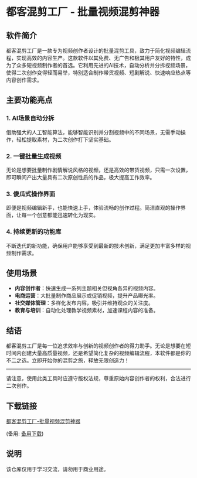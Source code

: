 # 都客混剪工厂 - 批量视频混剪神器

## 软件简介
都客混剪工厂是一款专为视频创作者设计的批量混剪工具，致力于简化视频编辑流程，实现高效的内容生产。这款软件以其免费、无广告和极其用户友好的特性，成为了众多短视频制作者的首选。它利用先进的AI技术，自动分析并分拆视频场景，使得二次创作变得轻而易举，特别适合制作带货视频、短剧解说、快速响应热点等内容创作需求。

## 主要功能亮点

### 1. AI场景自动分拆
借助强大的人工智能算法，能够智能识别并分割视频中的不同场景，无需手动操作，轻松提取素材，为二次创作打下坚实基础。

### 2. 一键批量生成视频
无论是想要批量制作剧情解说风格的视频，还是高效的带货视频，只需一次设置，即可瞬间产出大量具有二次原创性质的作品，极大提高工作效率。

### 3. 傻瓜式操作界面
即便是视频编辑新手，也能快速上手，体验流畅的创作过程。简洁直观的操作界面，让每一个创意都能迅速转化为现实。

### 4. 持续更新的功能库
不断迭代的新功能，确保用户能够享受到最新的技术创新，满足更加丰富多样的视频制作需求。

## 使用场景
- **内容创作者**：快速生成一系列主题相关但视角各异的视频内容。
- **电商运营**：大批量制作商品展示或促销视频，提升产品曝光率。
- **社交媒体管理**：多样化发布内容，吸引并维持观众的关注度。
- **教育与培训**：自动化处理教学视频素材，加速课程内容的准备。

## 结语
都客混剪工厂是每一位追求效率与创新的视频创作者的得力助手。无论是想要在短时间内创建大量高质量视频，还是希望简化复杂的视频编辑流程，本软件都是你的不二之选。立即开始你的混剪之旅，释放无限创造力！

---

请注意，使用此类工具时应遵守版权法规，尊重原始内容创作者的权利，合法进行二次创作。

## 下载链接
[都客混剪工厂-批量视频混剪神器](https://pan.quark.cn/s/b0296e755899) 

(备用: [备用下载](https://pan.baidu.com/s/1bd7au-e_tODGBod-cvEefQ?pwd=1234))

## 说明

该仓库仅用于学习交流，请勿用于商业用途。
